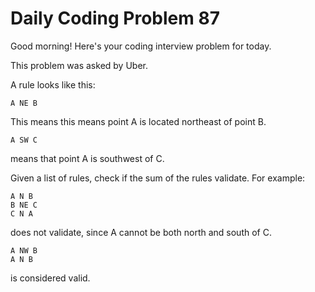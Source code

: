 # Daily Coding Problem 87

Good morning! Here's your coding interview problem for today.

This problem was asked by Uber.

A rule looks like this:

``` A NE B ```

This means this means point A is located northeast of point B.

``` A SW C ```

means that point A is southwest of C.

Given a list of rules, check if the sum of the rules validate. For example:

```
A N B
B NE C
C N A
```

does not validate, since A cannot be both north and south of C.

```
A NW B
A N B
```

is considered valid.
